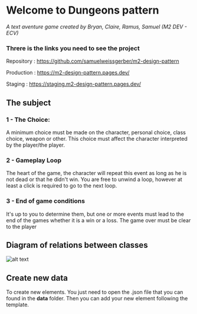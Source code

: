 # Welcome to Dungeons pattern

_A text aventure game created by Bryan, Claire, Ramus, Samuel (M2 DEV - ECV)_

### Threre is the links you need to see the project

Repository : https://github.com/samuelweissgerber/m2-design-pattern

Production : https://m2-design-pattern.pages.dev/

Staging : https://staging.m2-design-pattern.pages.dev/

## The subject

### 1 - The Choice:

A minimum choice must be made on the character, personal choice, class choice,
weapon or other. This choice must affect the character interpreted by the player/the
player.

### 2 - Gameplay Loop

The heart of the game, the character will repeat this event as long as he is not dead or
that he didn't win. You are free to unwind a loop, however at least
a click is required to go to the next loop.

### 3 - End of game conditions

It's up to you to determine them, but one or more events must lead to the end of the
games whether it is a win or a loss. The game over must be clear to the
player

## Diagram of relations between classes

![alt text](https://github.com/samuelweissgerber/m2-design-pattern/tree/staging/public/readme_classes_diagram.png 'Diagram of classes')

## Create new data

To create new elements. You just need to open the .json file that you can found in the **data** folder. Then you can add your new element following the template.
